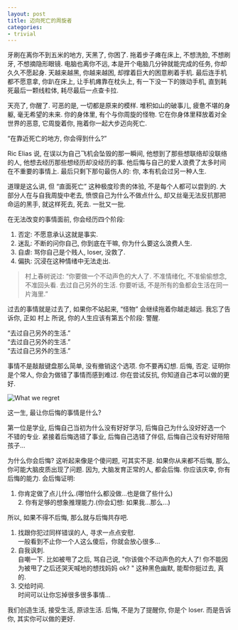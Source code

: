 ```yaml
---
layout: post
title: 迈向死亡的周旋者
categories:
- trivial
---
```




牙刷在离你不到五米的地方, 天黑了, 你困了. 拖着步子瘫在床上, 不想洗脸, 不想刷牙, 不想摘隐形眼镜. 电脑也离你不远, 本是开个电脑几分钟就能完成的任务, 你却久久不愿起身. 天越来越黑, 你越来越困, 却撑着巨大的困意刷着手机. 最后连手机都不愿意拿, 你趴在床上, 让手机瘫靠在枕头上, 有一下没一下的拨动手机, 直到耗死最后一颗线粒体, 耗尽最后一点查卡拉. 
  

天亮了, 你醒了. 可恶的是, 一切都是原来的模样. 堆积如山的破事儿, 疲惫不堪的身躯, 毫无希望的未来. 你的身体里, 有个与你周旋的怪物. 它在你身体里释放着对全世界的恶意, 它周旋着你, 拖着你一起大步迈向死亡.

“在靠近死亡的地方, 你会得到什么?”

Ric Elias 说, 在误以为自己飞机会坠毁的那一瞬间, 他想到了那些想联络却没联络的人, 他想去经历那些想经历却没经历的事. 他后悔与自己的爱人浪费了太多时间在不重要的事情上. 最后只剩下那句最伤人的: 你, 本有机会过另一种人生. 

道理是这么讲, 但 “直面死亡” 这种极度珍贵的体验, 不是每个人都可以尝到的. 大部分人在与自我周旋中老去, 愤恨自己为什么不做点什么, 却又丝毫无法反抗那把命运的黑手, 就这样死去, 死去. 一批又一批.

在无法改变的事情面前, 你会经历四个阶段:

1. 否定: 不愿意承认这就是事实. 
2. 迷乱: 不断的问你自己, 你到底在干嘛, 你为什么要这么浪费人生.
3. 自虐: 骂你自己是个贱人, loser, 没救了.
4. 偏执: 沉浸在这种情绪中无法走出.

> 村上春树说过: “你要做一个不动声色的大人了. 不准情绪化, 不准偷偷想念, 不准回头看. 去过自己另外的生活. 你要听话, 不是所有的鱼都会生活在同一片海里.”

过去的事情就是过去了, 如果你不站起来, “怪物” 会继续拖着你越走越远. 我忘了告诉你, 正如 村上 所说, 你的人生应该有第五个阶段: 警醒.

“去过自己另外的生活.”  
“去过自己另外的生活.”  
“去过自己另外的生活.”  

事情不是敲敲键盘那么简单, 没有撤销这个选项. 你不要再幻想. 后悔, 否定. 证明你是个常人, 你会为做错了事情而感到难过. 你在尝试反抗, 你知道自己本可以做的更好. 

![What we regret][image-1]




这一生, 最让你后悔的事情是什么?

第一位是学业, 后悔自己当初为什么没有好好学习, 后悔自己为什么没好好选一个不错的专业. 紧接着后悔选错了事业, 后悔自己选错了伴侣, 后悔自己没有好好陪陪孩子…

为什么你会后悔? 这听起来像是个傻问题, 可其实不是. 如果你从来都不后悔, 那么, 你可能大脑皮质出现了问题. 因为, 大脑发育正常的人, 都会后悔. 你应该庆幸, 你有后悔的能力. 会后悔证明:  
1. 你肯定做了点儿什么.(哪怕什么都没做…也是做了些什么)  
	2. 你有足够的想象推理能力.(你会幻想: 如果我…那么…)  

所以, 如果不得不后悔, 那么就与后悔共存吧.

1. 找跟你犯过同样错误的人, 寻求一点点安慰.   
	一般看到不止你一个人这么傻后，你就会放心很多...  
2. 自我讽刺.   
	自嘲一下. 比如被甩了之后, 骂自己说, "你该做个不动声色的大人了! 你不能因为被甩了之后还哭天喊地的想找妈妈 ok? " 这种黑色幽默, 能帮你挺过去, 真的.  
3. 交给时间.   
	 时间可以让你忘掉很多很多事情...  

我们创造生活, 接受生活, 原谅生活. 后悔, 不是为了提醒你, 你是个 loser. 而是告诉你, 其实你可以做的更好.









[image-1]:	http://openmindclub.qiniudn.com/Yixuan/_Pic/whatWeRegret.png